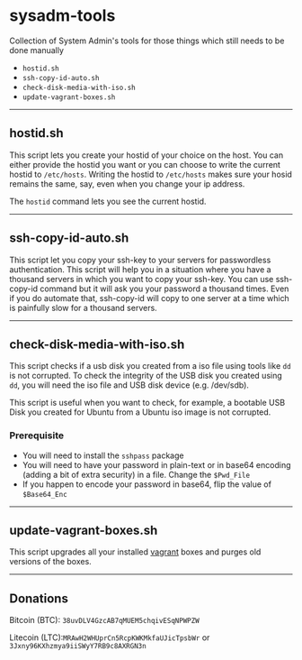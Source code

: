 # sysadm-tools

Collection of System Admin's tools for those things which still needs to be done manually

- `hostid.sh`
- `ssh-copy-id-auto.sh`
- `check-disk-media-with-iso.sh`
- `update-vagrant-boxes.sh`

---

## hostid.sh

This script lets you create your hostid of your choice on the host. You can either provide the hostid you want or you can choose to write the current hostid to `/etc/hosts`. Writing the hostid to `/etc/hosts` makes sure your hosid remains the same, say, even when you change your ip address.

The `hostid` command lets you see the current hostid.

---

## ssh-copy-id-auto.sh

This script let you copy your ssh-key to your servers for passwordless authentication. This script will help you in a situation where you have a thousand servers in which you want to copy your ssh-key. You can use ssh-copy-id command but it will ask you your password a thousand times. Even if you do automate that, ssh-copy-id will copy to one server at a time which is painfully slow for a thousand servers.

---

## check-disk-media-with-iso.sh

This script checks if a usb disk you created from a iso file using tools like `dd` is not corrupted. To check the integrity of the USB disk you created using `dd`, you will need the iso file and USB disk device (e.g. /dev/sdb).

This script is useful when you want to check, for example, a bootable USB Disk you created for Ubuntu from a Ubuntu iso image is not corrupted.

### Prerequisite

- You will need to install the `sshpass` package
- You will need to have your password in plain-text or in base64 encoding (adding a bit of extra security) in a file. Change the `$Pwd_File`
- If you happen to encode your password in base64, flip the value of `$Base64_Enc`

---

## update-vagrant-boxes.sh

This script upgrades all your installed [vagrant](https://www.vagrantup.com/) boxes and purges old versions of the boxes.

---

## Donations

Bitcoin (BTC): `38uvDLV4GzcAB7qMUEM5chqivESqNPWPZW`

Litecoin (LTC):`MRAwH2WHUprCn5RcpKWKMkfaUJicTpsbWr` or `3Jxny96KXhzmya9iiSWyY7RB9c8AXRGN3n`
